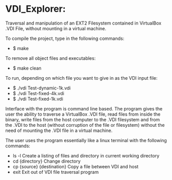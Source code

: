 # VDI_Explorer: 
<p>Traversal and manipulation of an EXT2 Filesystem contained in VirtualBox .VDI File, without mounting in a virtual machine.</p>

<p>To compile the project, type in the following commands: </p>
<ul>
  <li>$ make</li>
</ul>

<p>To remove all object files and executables:</p>
<ul>
  <li>$ make clean</li>
</ul>

<p>To run, depending on which file you want to give in as the VDI input file:</p>
<ul>
  <li>$ ./vdi Test-dynamic-1k.vdi</li>
  <li>$ ./vdi Test-fixed-4k.vdi</li>
  <li>$ ./vdi Test-fixed-1k.vdi</li>
</ul>

<p>Interface with the program is command line based. The program gives the user the ability to traverse a VirtualBox .VDI file, read files from inside the binary, write files from the host computer to the .VDI filesystem and from the .VDI to the host (without corruption of the file or filesystem) without the need of mounting the .VDI file in a virtual machine. </p>

<p>The user uses the program essentially like a linux terminal with the following commands:</p>
<ul>
  <li>ls -l                       Create a listing of files and directory in current working directory</li>
  <li>cd {directory}              Change directory</li>
  <li>cp {source} {destination}   Copy a file between VDI and host</li>
  <li>exit                        Exit out of VDI file traversal program</li>
</ul>
